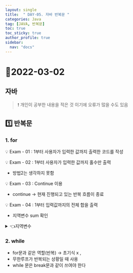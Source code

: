```yaml
---
layout: single
title:  " DAY-05. 자바 반복문 "
categories: Java
tag: [JAVA, 반복문]
toc: true
toc_sticky: true
author_profile: true
sidebar:
  nav: "docs"
---
```

# 📌2022-03-02

## 자바

<!--Quote-->

> ❗ 개인이 공부한 내용을 적은 것 이기에 오류가 많을 수도 있음


## **1️⃣ 반복문**

### 1. for

<script src="https://gist.github.com/kimyeong96/4a95cf8be3d55da56b53345bfd44413d.js"></script>


💡 Exam - 01 : 1부터 사용자가 입력한 값까지 출력한 코드를 작성

<script src="https://gist.github.com/kimyeong96/0ff7e045ae41794cfa3cb46c349f77e1.js"></script>

💡 Exam - 02 :  1부터 사용자가 입력한 값까지 홀수만 출력

<script src="https://gist.github.com/kimyeong96/66584771b7f81dd24a2cd172f43cbea4.js"></script>

- 방법2는 생각하지 못함

💡 Exam - 03 : Continue 이용

<script src="https://gist.github.com/kimyeong96/d6d3483f410d59ca0d0c525a52a2045c.js"></script>

- continue → 현재 진행되고 있는 반복 흐름이 종료

💡 Exam - 04 : 1부터 입력값까지의 전체 합을 출력

<script src="https://gist.github.com/kimyeong96/5975368447e59e2fd23613bb99fbb98a.js"></script>


- 지역변수 sum 확인
<details>
<summary>👈지역변수 </summary>
<div markdown="1">
반복문 / 조건문 혹은 메서드(기능)의 {} 안 범위에서만 사용할 수 있는 변수
</div>
</details>

### 2. while

<script src="https://gist.github.com/kimyeong96/d3a2d3f2ec4584c67b6c78ef99e7b18b.js"></script>

- for문과 같은 역할(반복) → 초기식 x ,
- 무한루프가 반복되는 상황일 때 사용
- while 문은 break문과 같이 쓰여야 한다
